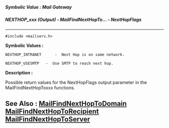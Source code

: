 ##### Symbolic Value : Mail Gateway
##### NEXTHOP_xxx (Output) - MailFindNextHopTo... - NextHopFlags
---
```
#include <mailserv.h>
```

**Symbolic Values :**

	NEXTHOP_INTRANET	  -  Next Hop is on same network.

	NEXTHOP_USESMTP	  -  Use SMTP to reach next hop.


**Description :**

Possible return values for the NextHopFlags output parameter in the MailFindNextHopToxxx functions.


**See Also :**
[MailFindNextHopToDomain](/domino-c-api-docs/reference/Func/MailFindNextHopToDomain)
[MailFindNextHopToRecipient](/domino-c-api-docs/reference/Func/MailFindNextHopToRecipient)
[MailFindNextHopToServer](/domino-c-api-docs/reference/Func/MailFindNextHopToServer)
---
